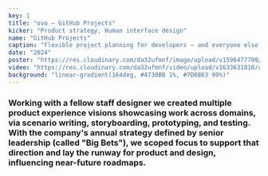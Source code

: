 ```yaml
---
key: 1
title: "ovo – GitHub Projects"
kicker: "Product strategy, Human interface design"
name: "GitHub Projects"
caption: "Flexible project planning for developers – and everyone else."
date: "2024"
poster: "https://res.cloudinary.com/da32ufmnf/image/upload/v1596477789/mc-send/01_2x_ab9xk9.jpg"
video: "https://res.cloudinary.com/da32ufmnf/video/upload/v1633631810/ovo-3.6/index/mc-core_ph7qd4.mp4"
background: "linear-gradient(164deg, #4730BB 1%, #7D0863 99%)"
---
```


### Working with a fellow staff designer we created multiple product experience visions showcasing work across domains, via scenario writing, storyboarding, prototyping, and testing. With the company's annual strategy defined by senior leadership (called "Big Bets"), we scoped focus to support that direction and lay the runway for product and design, influencing near-future roadmaps.

